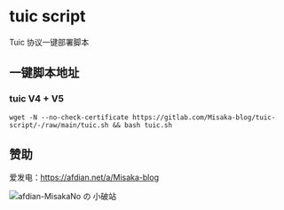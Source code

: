 # tuic script

Tuic 协议一键部署脚本

## 一键脚本地址

### tuic V4 + V5

```shell
wget -N --no-check-certificate https://gitlab.com/Misaka-blog/tuic-script/-/raw/main/tuic.sh && bash tuic.sh
```

## 赞助

爱发电：https://afdian.net/a/Misaka-blog

![afdian-MisakaNo の 小破站](https://user-images.githubusercontent.com/122191366/211533469-351009fb-9ae8-4601-992a-abbf54665b68.jpg)
